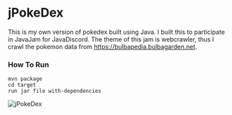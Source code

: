 # jPokeDex
This is my own version of pokedex built using Java. I built this to participate in JavaJam for JavaDiscord.
The theme of this jam is webcrawler, thus I crawl the pokemon data from https://bulbapedia.bulbagarden.net.

### How To Run
```
mvn package
cd target
run jar file with-dependencies
```

![jPokeDex](https://user-images.githubusercontent.com/1453146/137577903-d0839436-11f6-4ab1-8e1d-53ee26ea92e9.gif)
